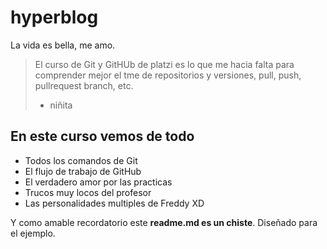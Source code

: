 # hyperblog 
La vida es bella, me amo.
>El curso de Git y GitHUb  de platzi es lo que me hacia falta para comprender mejor el tme de repositorios y versiones, pull, push, pullrequest branch, etc.
>- niñita

## En este curso vemos de todo
* Todos los comandos de Git
* El flujo de trabajo de GitHub
* El verdadero amor por las practicas
* Trucos muy locos del profesor
* Las personalidades multiples de Freddy XD

Y como amable recordatorio este **readme.md es un chiste**. Diseñado para el ejemplo.